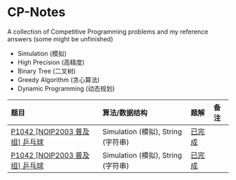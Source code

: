<meta charset="utf-8">

# CP-Notes

A collection of Competitive Programming problems and my reference answers (some might be unfinished)

* Simulation (模拟)
* High Precision (高精度)
* Binary Tree (二叉树)
* Greedy Algorithm (贪心算法)
* Dynamic Programming (动态规划)

| 题目 | 算法/数据结构 | 题解  | 备注 |
| :--- | :--- | :--- | :--- |
| [P1042 [NOIP2003 普及组] 乒乓球](https://www.luogu.com.cn/problem/P1042) | Simulation (模拟), String (字符串) | [已完成](./Luogu/【算法1-1】模拟与高精度/P1042_[NOIP2003_普及组]_乒乓球.cpp) |  |
| [P1042 [NOIP2003 普及组] 乒乓球](https://www.luogu.com.cn/problem/P1042) | Simulation (模拟), String (字符串) | [已完成](./Luogu/%E3%80%90%E7%AE%97%E6%B3%951-1%E3%80%91%E6%A8%A1%E6%8B%9F%E4%B8%8E%E9%AB%98%E7%B2%BE%E5%BA%A6/P1042%20%5BNOIP2003%20%E6%99%AE%E5%8F%8A%E7%BB%84%5D%20%E4%B9%92%E4%B9%93%E7%90%83.cpp) |  |